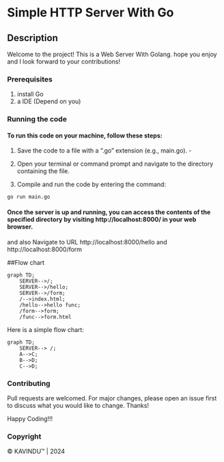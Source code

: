 # Simple HTTP Server With Go 

## Description
Welcome to the project! This is a Web Server With Golang. hope you enjoy and I look forward to your contributions!

### Prerequisites
1. install Go 
2. a IDE (Depend on you)

### Running the code
#### To run this code on your machine, follow these steps:
1. Save the code to a file with a “.go” extension (e.g., main.go). -

2. Open your terminal or command prompt and navigate to the directory containing the file.

3. Compile and run the code by entering the command:
```
go run main.go
```
#### Once the server is up and running, you can access the contents of the specified directory by visiting http://localhost:8000/ in your web browser.
and also Navigate to URL http://localhost:8000/hello and  http://localhost:8000/form

##Flow chart

```mermaid
graph TD;
    SERVER-->/;
    SERVER-->/hello;
    SERVER-->/form;
    /-->index.html;
    /hello-->hello func;
    /form-->form;
    /func-->form.html
```
Here is a simple flow chart:

```mermaid
graph TD;
    SERVER--> /;
    A-->C;
    B-->D;
    C-->D;
```


### Contributing
Pull requests are welcomed. For major changes, please open an issue first to discuss what you would like to change. Thanks!

Happy Coding!!!

### Copyright
© KAVINDU™ | 2024

